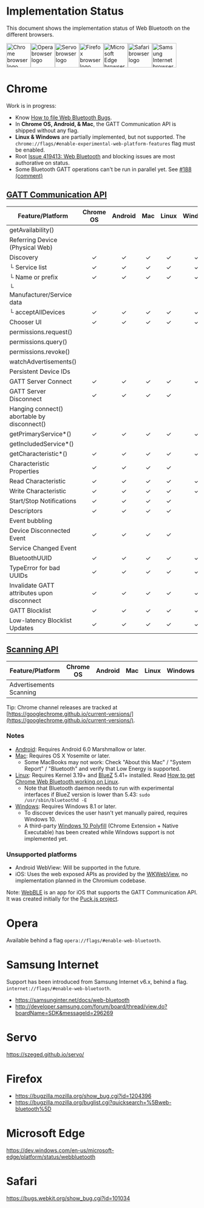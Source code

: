 # Implementation Status
This document shows the implementation status of Web Bluetooth on the
different browsers.

<a href="#chrome"><img width=64 src="https://raw.githubusercontent.com/alrra/browser-logos/master/src/chrome/chrome_128x128.png" alt="Chrome browser logo"></a><a href="#opera"><img width=64 src="https://raw.githubusercontent.com/alrra/browser-logos/master/src/opera/opera_128x128.png" alt="Opera browser logo"></a><a href="#servo"><img width=64 src="https://raw.githubusercontent.com/alrra/browser-logos/master/src/browser.html/browser.html_128x128.png" alt="Servo browser logo"></a><a href="#firefox"><img width=64 src="https://raw.githubusercontent.com/alrra/browser-logos/master/src/firefox/firefox_128x128.png" alt="Firefox browser logo"></a><a href="#microsoft-edge"><img width=64 src="https://raw.githubusercontent.com/alrra/browser-logos/master/src/edge/edge_128x128.png" alt="Microsoft Edge browser logo"></a><a href="#safari"><img width=64 src="https://raw.githubusercontent.com/alrra/browser-logos/master/src/safari/safari_128x128.png" alt="Safari browser logo"></a><a href="#samsung-internet"><img width=64 src="https://raw.githubusercontent.com/alrra/browser-logos/master/src/samsung-internet/samsung-internet_128x128.png" alt="Samsung Internet browser logo"></a>

# Chrome
Work is in progress:
* Know [How to file Web Bluetooth Bugs](https://www.chromium.org/developers/how-tos/file-web-bluetooth-bugs).
* In **Chrome OS, Android, & Mac**, the GATT Communication API is shipped without any flag.
* **Linux & Windows** are partially implemented, but not supported. The `chrome://flags/#enable-experimental-web-platform-features` flag must be enabled.
* Root [Issue 419413: Web Bluetooth](https://code.google.com/p/chromium/issues/detail?id=419413) and blocking issues are most authorative on status.
* Some Bluetooth GATT operations can't be run in parallel yet. See [#188 (comment)](https://github.com/WebBluetoothCG/web-bluetooth/issues/188#issuecomment-255121220)

## [GATT Communication API](https://webbluetoothcg.github.io/web-bluetooth/)

Feature/Platform          | Chrome OS | Android | Mac | Linux | Windows |
------------------------- | :-------: | :-----: | :-: | :---: | :-----: |
getAvailability()         |           |         |     |       |         |
Referring Device (Physical Web) |     |         |     |       |         |
Discovery                 | ✓         | ✓       | ✓   | ✓     | ✓       |
└ Service list            | ✓         | ✓       | ✓   | ✓     | ✓       |
└ Name or prefix          | ✓         | ✓       | ✓   | ✓     | ✓       |
└ Manufacturer/Service data |         |         |     |       |         |
└ acceptAllDevices        | ✓         | ✓       | ✓   | ✓     | ✓      |
Chooser UI                | ✓         | ✓       | ✓   | ✓     | ✓       |
permissions.request()     |           |         |     |       |         |
permissions.query()       |           |         |     |       |         |
permissions.revoke()      |           |         |     |       |         |
watchAdvertisements()     |           |         |     |       |         |
Persistent Device IDs     |           |         |     |       |         |
GATT Server Connect       | ✓         | ✓       | ✓   | ✓     | ✓       |
GATT Server Disconnect    | ✓         | ✓       | ✓   | ✓     |         |
Hanging connect() abortable by disconnect() |  | |    |       |         |
getPrimaryService*()      | ✓         | ✓       | ✓   | ✓     | ✓       |
getIncludedService*()     |           |         |     |       |         |
getCharacteristic*()      | ✓         | ✓       | ✓   | ✓     | ✓       |
Characteristic Properties | ✓         | ✓       | ✓   | ✓     |         |
Read Characteristic       | ✓         | ✓       | ✓   | ✓     | ✓       |
Write Characteristic      | ✓         | ✓       | ✓   | ✓     | ✓       |
Start/Stop Notifications  | ✓         | ✓       | ✓   | ✓     |         |
Descriptors               | ✓         | ✓       | ✓   | ✓     |         |
Event bubbling            |           |         |     |       |         |
Device Disconnected Event | ✓         | ✓       | ✓   | ✓     |         |
Service Changed Event     |           |         |     |       |         |
BluetoothUUID             | ✓         | ✓       | ✓   | ✓     | ✓       |
TypeError for bad UUIDs   | ✓         | ✓       | ✓   | ✓     | ✓       |
Invalidate GATT attributes upon disconnect | ✓ | ✓   | ✓   | ✓     | ✓     |
GATT Blocklist            | ✓         | ✓       | ✓   | ✓     | ✓       |
Low-latency Blocklist Updates | ✓     | ✓       | ✓   | ✓     | ✓       |

## [Scanning API](https://webbluetoothcg.github.io/web-bluetooth/scanning.html)

Feature/Platform          | Chrome OS | Android | Mac | Linux | Windows |
------------------------- | :-------: | :-----: | :-: | :---: | :-----: |
Advertisements Scanning   |           |         |     |       |         |

Tip: Chrome channel releases are tracked at [https://googlechrome.github.io/current-versions/](https://googlechrome.github.io/current-versions/).

### Notes

* [Android](https://crbug.com/471536): Requires Android 6.0 Marshmallow or later.
* [Mac](https://crbug.com/364359): Requires OS X Yosemite or later.
  * Some MacBooks may not work: Check "About this Mac" / "System Report" / "Bluetooth" and verify that Low Energy is supported.
* [Linux](https://crbug.com/570344): Requires Kernel 3.19+ and [BlueZ](http://www.bluez.org/) 5.41+ installed. Read [How to get Chrome Web Bluetooth working on Linux](https://acassis.wordpress.com/2016/06/28/how-to-get-chrome-web-bluetooth-working-on-linux/).
  * Note that Bluetooth daemon needs to run with experimental interfaces if BlueZ version is lower than 5.43: `sudo /usr/sbin/bluetoothd -E`
* [Windows](https://crbug.com/507419): Requires Windows 8.1 or later.
  * To discover devices the user hasn't yet manually paired, requires Windows 10.
  * A third-party [Windows 10 Polyfill](https://github.com/urish/web-bluetooth-polyfill) (Chrome Extension + Native Executable) has been created while Windows support is not implemented yet.

### Unsupported platforms

* Android WebView: Will be supported in the future.
* iOS: Uses the web exposed APIs as provided by the [WKWebView](https://developer.apple.com/library/ios/documentation/WebKit/Reference/WKWebView_Ref/), no implementation planned in the Chromium codebase.

Note: [WebBLE](https://itunes.apple.com/us/app/webble/id1193531073) is an app for iOS that supports the GATT Communication API. It was created initially for the [Puck.js project](https://www.espruino.com/Puck.js+Quick+Start#ios-iphone-ipad-).

# Opera
Available behind a flag `opera://flags/#enable-web-bluetooth`.

# Samsung Internet
Support has been introduced from Samsung Internet v6.x, behind a flag. `internet://flags/#enable-web-bluetooth`.
- https://samsunginter.net/docs/web-bluetooth
- http://developer.samsung.com/forum/board/thread/view.do?boardName=SDK&messageId=296269

# Servo
https://szeged.github.io/servo/

# Firefox
- https://bugzilla.mozilla.org/show_bug.cgi?id=1204396
- https://bugzilla.mozilla.org/buglist.cgi?quicksearch=%5Bweb-bluetooth%5D

# Microsoft Edge
https://dev.windows.com/en-us/microsoft-edge/platform/status/webbluetooth

# Safari
https://bugs.webkit.org/show_bug.cgi?id=101034
